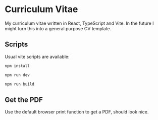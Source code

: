 # Curriculum Vitae

My curriculum vitae written in React, TypeScript and Vite. In the future I might turn this into a general purpose CV template.

## Scripts
Usual vite scripts are available:
```bash
npm install
```
```bash
npm run dev
```
```bash
npm run build
```

## Get the PDF

Use the default browser print function to get a PDF, should look nice.
